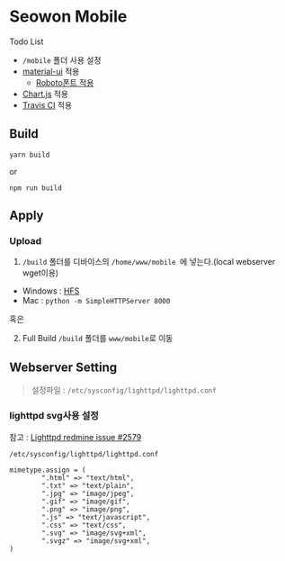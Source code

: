 # Seowon Mobile

Todo List
- `/mobile` 폴더 사용 설정
- [material-ui](http://www.material-ui.com/) 적용
  - [Roboto폰트 적용](https://fonts.google.com/specimen/Roboto?selection.family=Roboto)
- [Chart.js](http://www.chartjs.org/) 적용
- [Travis CI](https://travis-ci.org/getting_started) 적용

## Build

```
yarn build
```
or
```
npm run build
```

## Apply

### Upload

1. `/build` 폴더를 디바이스의 `/home/www/mobile `에 넣는다.(local webserver wget이용)
  - Windows : [HFS](http://www.rejetto.com/hfs/)
  - Mac : `python -m SimpleHTTPServer 8000`

혹은

2. Full Build `/build` 폴더를 `www/mobile`로 이동


## Webserver Setting

>설정파일 : `/etc/sysconfig/lighttpd/lighttpd.conf`

### lighttpd svg사용 설정

참고 : [Lighttpd redmine issue #2579](https://redmine.lighttpd.net/issues/2579)

`/etc/sysconfig/lighttpd/lighttpd.conf`

```
mimetype.assign = (
        ".html" => "text/html",
        ".txt" => "text/plain",
        ".jpg" => "image/jpeg",
        ".gif" => "image/gif", 
        ".png" => "image/png",    
        ".js" => "text/javascript",
        ".css" => "text/css",      
        ".svg" => "image/svg+xml",
        ".svgz" => "image/svg+xml",
) 
```
